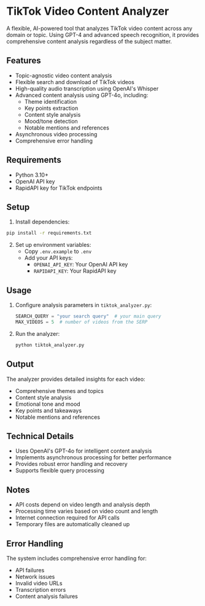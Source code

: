 # TikTok Video Content Analyzer

A flexible, AI-powered tool that analyzes TikTok video content across any domain or topic. Using GPT-4 and advanced speech recognition, it provides comprehensive content analysis regardless of the subject matter.

## Features

- Topic-agnostic video content analysis
- Flexible search and download of TikTok videos
- High-quality audio transcription using OpenAI's Whisper
- Advanced content analysis using GPT-4o, including:
  - Theme identification
  - Key points extraction
  - Content style analysis
  - Mood/tone detection
  - Notable mentions and references
- Asynchronous video processing
- Comprehensive error handling

## Requirements

- Python 3.10+
- OpenAI API key
- RapidAPI key for TikTok endpoints

## Setup

1. Install dependencies:
```bash
pip install -r requirements.txt
```

2. Set up environment variables:
   - Copy `.env.example` to `.env`
   - Add your API keys:
     - `OPENAI_API_KEY`: Your OpenAI API key
     - `RAPIDAPI_KEY`: Your RapidAPI key

## Usage

1. Configure analysis parameters in `tiktok_analyzer.py`:
   ```python
   SEARCH_QUERY = "your search query"  # your main query
   MAX_VIDEOS = 5  # number of videos from the SERP
   ```

2. Run the analyzer:
   ```python
   python tiktok_analyzer.py
   ```

## Output

The analyzer provides detailed insights for each video:
- Comprehensive themes and topics
- Content style analysis
- Emotional tone and mood
- Key points and takeaways
- Notable mentions and references

## Technical Details

- Uses OpenAI's GPT-4o for intelligent content analysis
- Implements asynchronous processing for better performance
- Provides robust error handling and recovery
- Supports flexible query processing

## Notes

- API costs depend on video length and analysis depth
- Processing time varies based on video count and length
- Internet connection required for API calls
- Temporary files are automatically cleaned up

## Error Handling

The system includes comprehensive error handling for:
- API failures
- Network issues
- Invalid video URLs
- Transcription errors
- Content analysis failures
